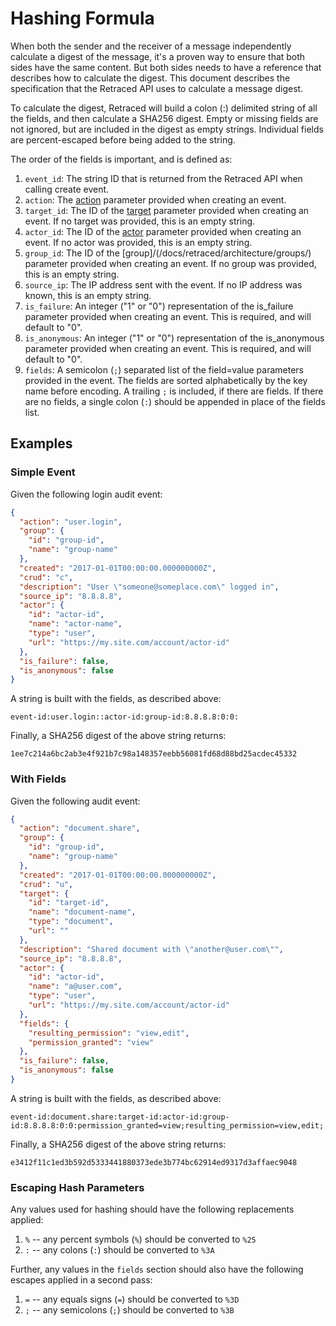 # Hashing Formula

When both the sender and the receiver of a message independently calculate a digest of the message, it's a proven way to ensure that both sides have the same content. But both sides needs to have a reference that describes how to calculate the digest. This document describes the specification that the Retraced API uses to calculate a message digest.

To calculate the digest, Retraced will build a colon (:) delimited string of all the fields, and then calculate a SHA256 digest. Empty or missing fields are not ignored, but are included in the digest as empty strings. Individual fields are percent-escaped before being added to the string.

The order of the fields is important, and is defined as:

1. `event_id`: The string ID that is returned from the Retraced API when calling create event.
1. `action`: The [action](/docs/retraced/how-to-audit-log/actions/) parameter provided when creating an event.
1. `target_id`: The ID of the [target](/docs/retraced/how-to-audit-log/targets/) parameter provided when creating an event. If no target was provided, this is an empty string.
1. `actor_id`: The ID of the [actor](/docs/retraced/how-to-audit-log/actors/) parameter provided when creating an event. If no actor was provided, this is an empty string.
1. `group_id`: The ID of the [group]/(/docs/retraced/architecture/groups/) parameter provided when creating an event. If no group was provided, this is an empty string.
1. `source_ip`: The IP address sent with the event. If no IP address was known, this is an empty string.
1. `is_failure`: An integer ("1" or "0") representation of the is_failure parameter provided when creating an event. This is required, and will default to "0".
1. `is_anonymous`: An integer ("1" or "0") representation of the is_anonymous parameter provided when creating an event. This is required, and will default to "0".
1. `fields`: A semicolon (`;`) separated list of the field=value parameters provided in the event. The fields are sorted alphabetically by the key name before encoding. A trailing `;` is included, if there are fields. If there are no fields, a single colon (`:`) should be appended in place of the fields list.

## Examples

### Simple Event

Given the following login audit event:

```json
{
  "action": "user.login",
  "group": {
    "id": "group-id",
    "name": "group-name"
  },
  "created": "2017-01-01T00:00:00.000000000Z",
  "crud": "c",
  "description": "User \"someone@someplace.com\" logged in",
  "source_ip": "8.8.8.8",
  "actor": {
    "id": "actor-id",
    "name": "actor-name",
    "type": "user",
    "url": "https://my.site.com/account/actor-id"
  },
  "is_failure": false,
  "is_anonymous": false
}
```

A string is built with the fields, as described above:

```
event-id:user.login::actor-id:group-id:8.8.8.8:0:0:
```

Finally, a SHA256 digest of the above string returns:

```
1ee7c214a6bc2ab3e4f921b7c98a148357eebb56081fd68d88bd25acdec45332
```

### With Fields

Given the following audit event:

```json
{
  "action": "document.share",
  "group": {
    "id": "group-id",
    "name": "group-name"
  },
  "created": "2017-01-01T00:00:00.000000000Z",
  "crud": "u",
  "target": {
    "id": "target-id",
    "name": "document-name",
    "type": "document",
    "url": ""
  },
  "description": "Shared document with \"another@user.com\"",
  "source_ip": "8.8.8.8",
  "actor": {
    "id": "actor-id",
    "name": "a@user.com",
    "type": "user",
    "url": "https://my.site.com/account/actor-id"
  },
  "fields": {
    "resulting_permission": "view,edit",
    "permission_granted": "view"
  },
  "is_failure": false,
  "is_anonymous": false
}
```

A string is built with the fields, as described above:

```
event-id:document.share:target-id:actor-id:group-id:8.8.8.8:0:0:permission_granted=view;resulting_permission=view,edit;
```

Finally, a SHA256 digest of the above string returns:

```
e3412f11c1ed3b592d5333441880373ede3b774bc62914ed9317d3affaec9048
```

### Escaping Hash Parameters

Any values used for hashing should have the following replacements applied:

1. `%` -- any percent symbols (`%`) should be converted to `%25`
1. `:` -- any colons (`:`) should be converted to `%3A`

Further, any values in the `fields` section should also have the following escapes applied in a second pass:

1. `=` -- any equals signs (`=`) should be converted to `%3D`
1. `;` -- any semicolons (`;`) should be converted to `%3B`
